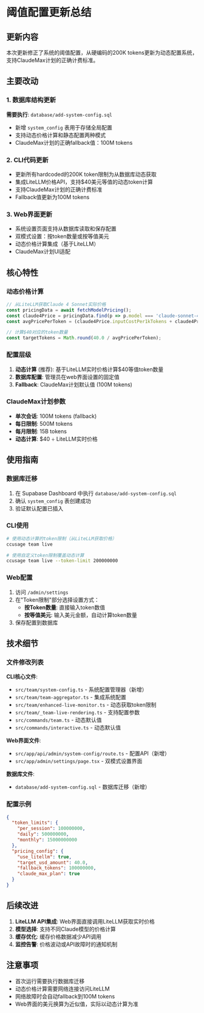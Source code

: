 # 阈值配置更新总结

## 更新内容

本次更新修正了系统的阈值配置，从硬编码的200K tokens更新为动态配置系统，支持ClaudeMax计划的正确计费标准。

## 主要改动

### 1. 数据库结构更新

**需要执行**: `database/add-system-config.sql`

- 新增 `system_config` 表用于存储全局配置
- 支持动态价格计算和静态配置两种模式
- ClaudeMax计划的正确fallback值：100M tokens

### 2. CLI代码更新

- 更新所有hardcoded的200K token限制为从数据库动态获取
- 集成LiteLLM价格API，支持$40美元等值的动态token计算
- 支持ClaudeMax计划的正确计费标准
- Fallback值更新为100M tokens

### 3. Web界面更新

- 系统设置页面支持从数据库读取和保存配置
- 双模式设置：按token数量或按等值美元
- 动态价格计算集成（基于LiteLLM）
- ClaudeMax计划UI适配

## 核心特性

### 动态价格计算

```typescript
// 从LiteLLM获取Claude 4 Sonnet实际价格
const pricingData = await fetchModelPricing();
const claude4Price = pricingData.find(p => p.model === 'claude-sonnet-4-20250514');
const avgPricePerToken = (claude4Price.inputCostPer1kTokens + claude4Price.outputCostPer1kTokens) / 2 / 1000;

// 计算$40对应的token数量
const targetTokens = Math.round(40.0 / avgPricePerToken);
```

### 配置层级

1. **动态计算** (推荐): 基于LiteLLM实时价格计算$40等值token数量
2. **数据库配置**: 管理员在web界面设置的固定值
3. **Fallback**: ClaudeMax计划默认值 (100M tokens)

### ClaudeMax计划参数

- **单次会话**: 100M tokens (fallback)
- **每日限制**: 500M tokens  
- **每月限制**: 15B tokens
- **动态计算**: $40 ÷ LiteLLM实时价格

## 使用指南

### 数据库迁移

1. 在 Supabase Dashboard 中执行 `database/add-system-config.sql`
2. 确认 `system_config` 表创建成功
3. 验证默认配置已插入

### CLI使用

```bash
# 使用动态计算的token限制（从LiteLLM获取价格）
ccusage team live

# 使用自定义token限制覆盖动态计算
ccusage team live --token-limit 200000000
```

### Web配置

1. 访问 `/admin/settings`
2. 在"Token限制"部分选择设置方式：
   - **按Token数量**: 直接输入token数值
   - **按等值美元**: 输入美元金额，自动计算token数量
3. 保存配置到数据库

## 技术细节

### 文件修改列表

**CLI核心文件**:
- `src/team/system-config.ts` - 系统配置管理器（新增）
- `src/team/team-aggregator.ts` - 集成系统配置
- `src/team/enhanced-live-monitor.ts` - 动态获取token限制  
- `src/team/_team-live-rendering.ts` - 支持配置参数
- `src/commands/team.ts` - 动态默认值
- `src/commands/interactive.ts` - 动态默认值

**Web界面文件**:
- `src/app/api/admin/system-config/route.ts` - 配置API（新增）
- `src/app/admin/settings/page.tsx` - 双模式设置界面

**数据库文件**:
- `database/add-system-config.sql` - 数据库迁移（新增）

### 配置示例

```json
{
  "token_limits": {
    "per_session": 100000000,
    "daily": 500000000,
    "monthly": 15000000000
  },
  "pricing_config": {
    "use_litellm": true,
    "target_usd_amount": 40.0,
    "fallback_tokens": 100000000,
    "claude_max_plan": true
  }
}
```

## 后续改进

1. **LiteLLM API集成**: Web界面直接调用LiteLLM获取实时价格
2. **模型选择**: 支持不同Claude模型的价格计算
3. **缓存优化**: 缓存价格数据减少API调用
4. **监控告警**: 价格波动或API故障时的通知机制

## 注意事项

- 首次运行需要执行数据库迁移
- 动态价格计算需要网络连接访问LiteLLM
- 网络故障时会自动fallback到100M tokens
- Web界面的美元换算为近似值，实际以动态计算为准